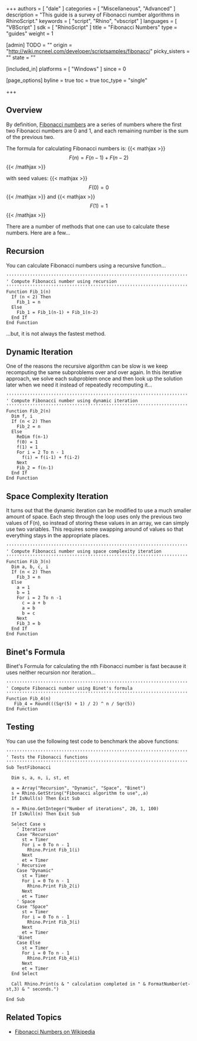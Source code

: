 +++
authors = [ "dale" ]
categories = [ "Miscellaneous", "Advanced" ]
description = "This guide is a survey of Fibonacci number algorithms in RhinoScript."
keywords = [ "script", "Rhino", "vbscript" ]
languages = [ "VBScript" ]
sdk = [ "RhinoScript" ]
title = "Fibonacci Numbers"
type = "guides"
weight = 1

[admin]
TODO = ""
origin = "http://wiki.mcneel.com/developer/scriptsamples/fibonacci"
picky_sisters = ""
state = ""

[included_in]
platforms = [ "Windows" ]
since = 0

[page_options]
byline = true
toc = true
toc_type = "single"

+++

 
## Overview

By definition, [Fibonacci numbers](http://en.wikipedia.org/wiki/Fibonacci_number) are a series of numbers where the first two Fibonacci numbers are 0 and 1, and each remaining number is the sum of the previous two.

The formula for calculating Fibonacci numbers is: {{< mathjax >}}$$F(n) = F(n-1) + F(n-2)$${{< /mathjax >}}

with seed values: {{< mathjax >}}$$F(0) = 0$${{< /mathjax >}} and {{< mathjax >}}$$F(1) = 1$${{< /mathjax >}}

There are a number of methods that one can use to calculate these numbers.  Here are a few...

## Recursion

You can calculate Fibonacci numbers using a recursive function...

```vbnet
'''''''''''''''''''''''''''''''''''''''''''''''''''''''''''''''''''''
' Compute Fibonacci number using recursion
'''''''''''''''''''''''''''''''''''''''''''''''''''''''''''''''''''''
Function Fib_1(n)
  If (n < 2) Then
    Fib_1 = n
  Else
    Fib_1 = Fib_1(n-1) + Fib_1(n-2)
  End If
End Function
```

...but, it is not always the fastest method.

## Dynamic Iteration

One of the reasons the recursive algorithm can be slow is we keep recomputing the same subproblems over and over again.  In this iterative approach, we solve each subproblem once and then look up the solution later when we need it instead of repeatedly recomputing it...

```vbnet
'''''''''''''''''''''''''''''''''''''''''''''''''''''''''''''''''''''
' Compute Fibonacci number using dynamic iteration
'''''''''''''''''''''''''''''''''''''''''''''''''''''''''''''''''''''
Function Fib_2(n)
  Dim f, i
  If (n < 2) Then
    Fib_2 = n
  Else
    ReDim f(n-1)
    f(0) = 1
    f(1) = 1
    For i = 2 To n - 1
      f(i) = f(i-1) + f(i-2)
    Next
    Fib_2 = f(n-1)
  End If
End Function
```

## Space Complexity Iteration

It turns out that the dynamic iteration can be modified to use a much smaller amount of space. Each step through the loop uses only the previous two values of F(n), so instead of storing these values in an array, we can simply use two variables. This requires some swapping around of values so that everything stays in the appropriate places.

```vbnet
'''''''''''''''''''''''''''''''''''''''''''''''''''''''''''''''''''''
' Compute Fibonacci number using space complexity iteration
'''''''''''''''''''''''''''''''''''''''''''''''''''''''''''''''''''''
Function Fib_3(n)
  Dim a, b, c, i
  If (n < 2) Then
    Fib_3 = n
  Else  
    a = 1
    b = 1
    For i = 2 To n -1
      c = a + b
      a = b
      b = c
    Next           
    Fib_3 = b
  End If
End Function
```

## Binet's Formula

Binet's Formula for calculating the nth Fibonacci number is fast because it uses neither recursion nor iteration...

```vbnet
'''''''''''''''''''''''''''''''''''''''''''''''''''''''''''''''''''''
' Compute Fibonacci number using Binet's formula
'''''''''''''''''''''''''''''''''''''''''''''''''''''''''''''''''''''
Function Fib_4(n)
   Fib_4 = Round(((Sqr(5) + 1) / 2) ^ n / Sqr(5))
End Function
```

## Testing

You can use the following test code to benchmark the above functions:

```vbnet
'''''''''''''''''''''''''''''''''''''''''''''''''''''''''''''''''''''
' Tests the Fibonacci functions
'''''''''''''''''''''''''''''''''''''''''''''''''''''''''''''''''''''
Sub TestFibonacci

  Dim s, a, n, i, st, et

  a = Array("Recursion", "Dynamic", "Space", "Binet")
  s = Rhino.GetString("Fibonacci algorithm to use",,a)
  If IsNull(s) Then Exit Sub

  n = Rhino.GetInteger("Number of iterations", 20, 1, 100)
  If IsNull(n) Then Exit Sub

  Select Case s
    ' Iterative
    Case "Recursion"
      st = Timer
      For i = 0 To n - 1
        Rhino.Print Fib_1(i)
      Next
      et = Timer
    ' Recursive
    Case "Dynamic"
      st = Timer
      For i = 0 To n - 1
        Rhino.Print Fib_2(i)
      Next
      et = Timer
    ' Space
    Case "Space"
      st = Timer
      For i = 0 To n - 1
        Rhino.Print Fib_3(i)
      Next
      et = Timer
    'Binet  
    Case Else
      st = Timer
      For i = 0 To n - 1
        Rhino.Print Fib_4(i)
      Next
      et = Timer
  End Select

  Call Rhino.Print(s & " calculation completed in " & FormatNumber(et-st,3) & " seconds.")

End Sub
```

## Related Topics

- [Fibonacci Numbers on Wikipedia](http://en.wikipedia.org/wiki/Fibonacci_number)

